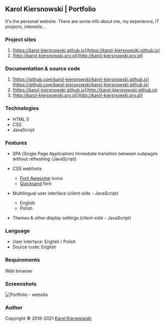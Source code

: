 Karol Kiersnowski | Portfolio
-----------------------------
It's the personal website. There are some info about me, my experience, IT projects, interests...

### Project sites
1. [https://karol-kiersnowski.github.io](https://karol-kiersnowski.github.io)
2. [http://karol-kiersnowski.prv.pl](http://karol-kiersnowski.prv.pl)

### Documentation & source code
1. [https://github.com/karol-kiersnowski/karol-kiersnowski.github.io](https://github.com/karol-kiersnowski/karol-kiersnowski.github.io)
2. [https://karol-kiersnowski.github.io](http://karol-kiersnowski.github.io)
3. [http://karol-kiersnowski.prv.pl](http://karol-kiersnowski.prv.pl)

### Technologies
* HTML 5
* CSS
* JavaScript

### Features
* SPA (Single Page Application)
  Immediate transition between subpages without refreshing (JavaScript)

* CSS webfonts
  * [Font Awesome](https://fontawesome.com) icons
  * [Quicksand](https://fonts.google.com/specimen/Quicksand) font

* Multilingual user interface (client-side - JavaScript)
  * English
  * Polish

* Themes & other display settings (client-side - JavaScript)

### Language
* User interface: English / Polish
* Source code: English

### Requirements
Web browser

### Screenshots
![Portfolio - website](http://karol-kiersnowski.github.io/img/projects/portfolio.png)

### Author
Copyright © 2018-2021 [Karol Kiersnowski](https://karol-kiersnowski.github.io)
